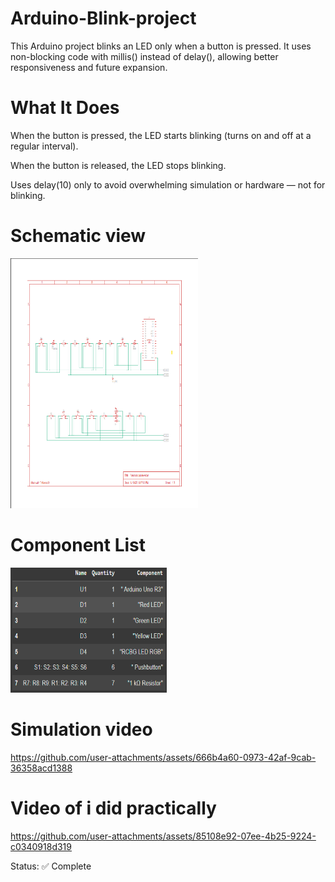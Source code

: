 # Arduino-Blink-project

This Arduino project blinks an LED only when a button is pressed. It uses non-blocking code with millis() instead of delay(), allowing better responsiveness and future expansion.


# What It Does
When the button is pressed, the LED starts blinking (turns on and off at a regular interval).

When the button is released, the LED stops blinking.

Uses delay(10) only to avoid overwhelming simulation or hardware — not for blinking.

# Schematic view
<div>
  <img src="Schematic View.png" width="300" height="400">
</div>

# Component List
<div>
  <img src="Component List.png" width="250" height="200">
</div>

# Simulation video

https://github.com/user-attachments/assets/666b4a60-0973-42af-9cab-36358acd1388

# Video of i did practically 

https://github.com/user-attachments/assets/85108e92-07ee-4b25-9224-c0340918d319

Status: ✅ Complete
